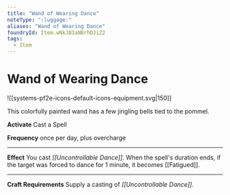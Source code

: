 ```yaml
---
title: "Wand of Wearing Dance"
noteType: ":luggage:"
aliases: "Wand of Wearing Dance"
foundryId: Item.wNkJB3aNBrhDJiZ2
tags:
  - Item
---
```


# Wand of Wearing Dance
![[systems-pf2e-icons-default-icons-equipment.svg|150]]

This colorfully painted wand has a few jingling bells tied to the pommel.

**Activate** Cast a Spell

**Frequency** once per day, plus overcharge

* * *

**Effect** You cast _[[Uncontrollable Dance]]_. When the spell's duration ends, if the target was forced to dance for 1 minute, it becomes [[Fatigued]].

* * *

**Craft Requirements** Supply a casting of _[[Uncontrollable Dance]]_.
